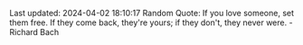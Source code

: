 Last updated: 2024-04-02 18:10:17
Random Quote: If you love someone, set them free. If they come back, they're yours; if they don't, they never were. - Richard Bach